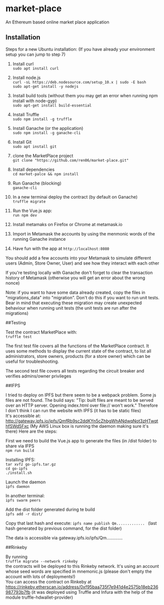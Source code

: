 # market-place
An Ethereum based online market place application

## Installation

Steps for a new Ubuntu installation: (If you have already your environment setup you can jump to step 7)

1. Install curl  
`sudo apt install curl`  

2. Install node.js  
`curl -sL https://deb.nodesource.com/setup_10.x | sudo -E bash`  
`sudo apt-get install -y nodejs`  

3. Install build tools (without them you may get an error when running npm install with node-gyp)  
`sudo apt-get install build-essential`  

4. Install Truffle  
`sudo npm install -g truffle`  

5. Install Ganache (or the application)  
`sudo npm install -g ganache-cli`  

6. Install Git  
`sudo apt install git`  

7. clone the MarketPlace project  
`git clone "https://github.com/ren06/market-place.git"`  

8. Install dependencies  
`cd market-palce && npm install`  

9. Run Ganache (blocking)  
`ganache-cli`  

10. In a new terminai deploy the contract (by default on Ganache)  
`truffle migrate`  
 
11. Run the Vue.js app:  
`run npm dev` 

12. Install metamaks on Firefox or Chrome at metamask.io  

13. Import in Metamask the accounts by using the menmonic words of the running Ganache instance  

14. Have fun with the app at `http://localhost:8080 ` 

You should add a few accounts into your Metamask to simulate different users (Admin, Store Owner, User) and see how they interact with each other  

If you're testing locally with Ganache don't forget to clear the transaction history of Metamask (otherwise you will get an error about the wrong nonce)  

Note: if you want to have some data already created, copy the files in "migrations_data" into "migration". Don't do this if you want to run unit tests. Bear in mind that executing these migration may create unexpected behaviour when running unit tests (the unit tests are run after the migrations)  

##Testing

Test the contract MarketPlace with:  
`truffle test`  

The first test file covers all the functions of the MarketPlace contract. It uses some methods to display the current state of the contract, to list all administrators, store owners, products (for a store owner) which can be useful for troubleshooting.  

The second test file covers all tests regarding the circuit breaker and verifies admins/owner privileges  

##IFPS

I tried to deploy on IPFS but there seem to be a webpack problem. Some js files are not found. The build says: "Tip: built files are meant to be served over an HTTP server. Opening index.html over file:// won't work." Therefore I don't think I can run the website with IPFS (it has to be static files)  
It's accessible at: http://gateway.ipfs.io/ipfs/QmfRb9sc2ddKYn5cZhbgWhANdwqNot3zHTwqthfSWd5Fxc (My AWS Linux box is running the daemon making sure it's there)
Here are the steps:  

First we need to build the Vue.js app to generate the files (in /dist folder) to share via IFPS  
`npm run build`   

Installing IPFS:  
`tar xvfz go-ipfs.tar.gz`  
`cd go-ipfs`  
`./install.sh`  

Launch the daemon  
`ipfs daemon`  

In another terminal:  
`ipfs swarm peers`  

Add the dist folder generated during te build  
`ipfs add -r dist/`  

Copy that last hash and execute: 
`ipfs name publish Qm............. ` (last hash generated by previous command, for the dist folder)  

The data is accessible via gateway.ipfs.io/ipfs/Qm.............  

##Rinkeby

By running  
`truffle migrate --network rinkeby `  
the contracts will be deployed to this Rinkeby network. It's using an account whose seed words are specified in mnemonic.js (please don't empty the account with lots of deployments!)  
You can access the contract on Rinkeby at https://rinkeby.etherscan.io/address/0xf95baa735f7e941d4e2575b18eb236987793b7fb (it was deployed using Truffle and Infura with the help of the module truffle-hdwallet-provider)  

